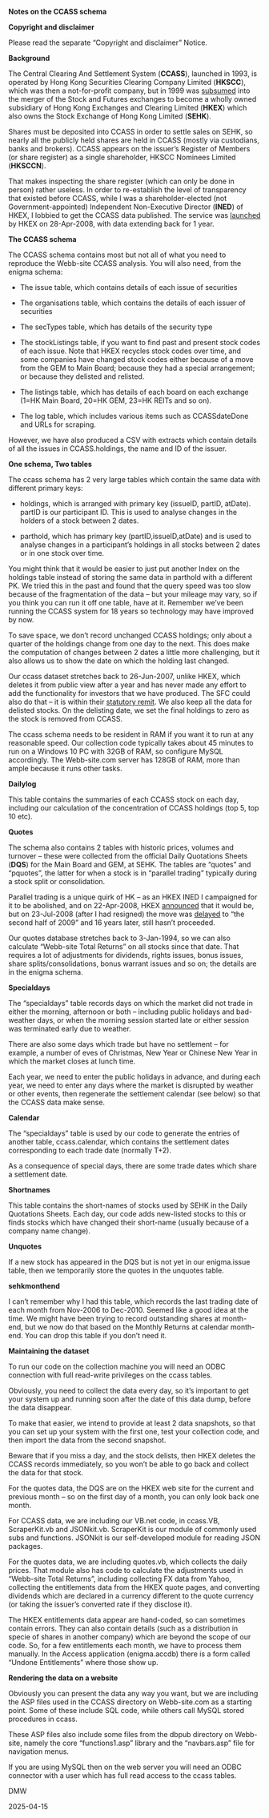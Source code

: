 **Notes on the CCASS schema**

**Copyright and disclaimer**

Please read the separate “Copyright and disclaimer” Notice.

**Background**

The Central Clearing And Settlement System (**CCASS**), launched in
1993, is operated by Hong Kong Securities Clearing Company Limited
(**HKSCC**), which was then a not-for-profit company, but in 1999 was
[subsumed](https://webb-site.com/articles/uturn.asp) into the merger of
the Stock and Futures exchanges to become a wholly owned subsidiary of
Hong Kong Exchanges and Clearing Limited (**HKEX**) which also owns the
Stock Exchange of Hong Kong Limited (**SEHK**).

Shares must be deposited into CCASS in order to settle sales on SEHK, so
nearly all the publicly held shares are held in CCASS (mostly via
custodians, banks and brokers). CCASS appears on the issuer’s Register
of Members (or share register) as a single shareholder, HKSCC Nominees
Limited (**HKSCCN**).

That makes inspecting the share register (which can only be done in
person) rather useless. In order to re-establish the level of
transparency that existed before CCASS, while I was a
shareholder-elected (not Government-appointed) Independent Non-Executive
Director (**INED**) of HKEX, I lobbied to get the CCASS data published.
The service was
[launched](https://www.hkex.com.hk/News/News-Release/2008/0804232news?sc_lang=en)
by HKEX on 28-Apr-2008, with data extending back for 1 year.

**The CCASS schema**

The CCASS schema contains most but not all of what you need to reproduce
the Webb-site CCASS analysis. You will also need, from the enigma
schema:

- The issue table, which contains details of each issue of securities

- The organisations table, which contains the details of each issuer of
  securities

- The secTypes table, which has details of the security type

- The stockListings table, if you want to find past and present stock
  codes of each issue. Note that HKEX recycles stock codes over time,
  and some companies have changed stock codes either because of a move
  from the GEM to Main Board; because they had a special arrangement; or
  because they delisted and relisted.

- The listings table, which has details of each board on each exchange
  (1=HK Main Board, 20=HK GEM, 23=HK REITs and so on).

- The log table, which includes various items such as CCASSdateDone and
  URLs for scraping.

However, we have also produced a CSV with extracts which contain details
of all the issues in CCASS.holdings, the name and ID of the issuer.

**One schema, Two tables**

The ccass schema has 2 very large tables which contain the same data
with different primary keys:

- holdings, which is arranged with primary key (issueID, partID,
  atDate). partID is our participant ID. This is used to analyse changes
  in the holders of a stock between 2 dates.

- parthold, which has primary key (partID,issueID,atDate) and is used to
  analyse changes in a participant’s holdings in all stocks between 2
  dates or in one stock over time.

You might think that it would be easier to just put another Index on the
holdings table instead of storing the same data in parthold with a
different PK. We tried this in the past and found that the query speed
was too slow because of the fragmentation of the data – but your mileage
may vary, so if you think you can run it off one table, have at it.
Remember we’ve been running the CCASS system for 18 years so technology
may have improved by now.

To save space, we don’t record unchanged CCASS holdings; only about a
quarter of the holdings change from one day to the next. This does make
the computation of changes between 2 dates a little more challenging,
but it also allows us to show the date on which the holding last
changed.

Our ccass dataset stretches back to 26-Jun-2007, unlike HKEX, which
deletes it from public view after a year and has never made any effort
to add the functionality for investors that we have produced. The SFC
could also do that – it is within their [statutory
remit](https://www.elegislation.gov.hk/hk/cap571?xpid=ID_1438403465238_001).
We also keep all the data for delisted stocks. On the delisting date, we
set the final holdings to zero as the stock is removed from CCASS.

The ccass schema needs to be resident in RAM if you want it to run at
any reasonable speed. Our collection code typically takes about 45
minutes to run on a Windows 10 PC with 32GB of RAM, so configure MySQL
accordingly. The Webb-site.com server has 128GB of RAM, more than ample
because it runs other tasks.

**Dailylog**

This table contains the summaries of each CCASS stock on each day,
including our calculation of the concentration of CCASS holdings (top 5,
top 10 etc).

**Quotes**

The schema also contains 2 tables with historic prices, volumes and
turnover – these were collected from the official Daily Quotations
Sheets (**DQS**) for the Main Board and GEM, at SEHK. The tables are
“quotes” and “pquotes”, the latter for when a stock is in “parallel
trading” typically during a stock split or consolidation.

Parallel trading is a unique quirk of HK – as an HKEX INED I campaigned
for it to be abolished, and on 22-Apr-2008, HKEX
[announced](https://www.hkex.com.hk/news/news-release/2008/080422news?sc_lang=en)
that it would be, but on 23-Jul-2008 (after I had resigned) the move was
[delayed](https://www.hkex.com.hk/news/news-release/2008/080723news?sc_lang=en)
to “the second half of 2009” and 16 years later, still hasn’t proceeded.

Our quotes database stretches back to 3-Jan-1994, so we can also
calculate “Webb-site Total Returns” on all stocks since that date. That
requires a lot of adjustments for dividends, rights issues, bonus
issues, share splits/consolidations, bonus warrant issues and so on; the
details are in the enigma schema.

**Specialdays**

The “specialdays” table records days on which the market did not trade
in either the morning, afternoon or both – including public holidays and
bad-weather days, or when the morning session started late or either
session was terminated early due to weather.

There are also some days which trade but have no settlement – for
example, a number of eves of Christmas, New Year or Chinese New Year in
which the market closes at lunch time.

Each year, we need to enter the public holidays in advance, and during
each year, we need to enter any days where the market is disrupted by
weather or other events, then regenerate the settlement calendar (see
below) so that the CCASS data make sense.

**Calendar**

The “specialdays” table is used by our code to generate the entries of
another table, ccass.calendar, which contains the settlement dates
corresponding to each trade date (normally T+2).

As a consequence of special days, there are some trade dates which share
a settlement date.

**Shortnames**

This table contains the short-names of stocks used by SEHK in the Daily
Quotations Sheets. Each day, our code adds new-listed stocks to this or
finds stocks which have changed their short-name (usually because of a
company name change).

**Unquotes**

If a new stock has appeared in the DQS but is not yet in our
enigma.issue table, then we temporarily store the quotes in the unquotes
table.

**sehkmonthend**

I can’t remember why I had this table, which records the last trading
date of each month from Nov-2006 to Dec-2010. Seemed like a good idea at
the time. We might have been trying to record outstanding shares at
month-end, but we now do that based on the Monthly Returns at calendar
month-end. You can drop this table if you don’t need it.

**Maintaining the dataset**

To run our code on the collection machine you will need an ODBC
connection with full read-write privileges on the ccass tables.

Obviously, you need to collect the data every day, so it’s important to
get your system up and running soon after the date of this data dump,
before the data disappear.

To make that easier, we intend to provide at least 2 data snapshots, so
that you can set up your system with the first one, test your collection
code, and then import the data from the second snapshot.

Beware that if you miss a day, and the stock delists, then HKEX deletes
the CCASS records immediately, so you won’t be able to go back and
collect the data for that stock.

For the quotes data, the DQS are on the HKEX web site for the current
and previous month – so on the first day of a month, you can only look
back one month.

For CCASS data, we are including our VB.net code, in ccass.VB,
ScraperKit.vb and JSONkit.vb. ScraperKit is our module of commonly used
subs and functions. JSONkit is our self-developed module for reading
JSON packages.

For the quotes data, we are including quotes.vb, which collects the
daily prices. That module also has code to calculate the adjustments
used in “Webb-site Total Returns”, including collecting FX data from
Yahoo, collecting the entitlements data from the HKEX quote pages, and
converting dividends which are declared in a currency different to the
quote currency (or taking the issuer’s converted rate if they disclose
it).

The HKEX entitlements data appear are hand-coded, so can sometimes
contain errors. They can also contain details (such as a distribution in
specie of shares in another company) which are beyond the scope of our
code. So, for a few entitlements each month, we have to process them
manually. In the Access application (enigma.accdb) there is a form
called “Undone Entitlements” where those show up.

**Rendering the data on a website**

Obviously you can present the data any way you want, but we are
including the ASP files used in the CCASS directory on Webb-site.com as
a starting point. Some of these include SQL code, while others call
MySQL stored procedures in ccass.

These ASP files also include some files from the dbpub directory on
Webb-site, namely the core “functions1.asp” library and the
“navbars.asp” file for navigation menus.

If you are using MySQL then on the web server you will need an ODBC
connector with a user which has full read access to the ccass tables.

DMW

2025-04-15
